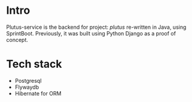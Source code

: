 # Intro

Plutus-service is the backend for project: *plutus* re-written in Java, using SprintBoot. Previously, it was built using Python Django as a proof of concept.

# Tech stack

* Postgresql
* Flywaydb
* Hibernate for ORM
